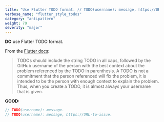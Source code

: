 ```yaml
---
title: "Use Flutter TODO format: // TODO(username): message, https://URL-to-issue."
verbose_name: "flutter_style_todos"
category: "antipattern"
weight: 70
severity: "major"
---
```

**DO** use Flutter TODO format.

From the [Flutter docs](https://github.com/flutter/flutter/wiki/Style-guide-for-Flutter-repo#comments):

> TODOs should include the string TODO in all caps, followed by the GitHub username of the person with the best context about the problem referenced by the TODO in parenthesis. A TODO is not a commitment that the person referenced will fix the problem, it is intended to be the person with enough context to explain the problem. Thus, when you create a TODO, it is almost always your username that is given.

**GOOD:**
```dart
// TODO(username): message.
// TODO(username): message, https://URL-to-issue.
```
